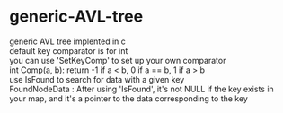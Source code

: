 # generic-AVL-tree
generic AVL tree implented in c  
default key comparator is for int  
you can use 'SetKeyComp' to set up your own comparator  
int Comp(a, b): return -1 if a < b, 0 if a == b, 1 if a > b  
use IsFound to search for data with a given key  
FoundNodeData : After using 'IsFound', it's not NULL if the key exists in your map, and it's a pointer to the data corresponding to the key
